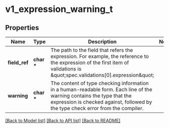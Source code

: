 # v1_expression_warning_t

## Properties
Name | Type | Description | Notes
------------ | ------------- | ------------- | -------------
**field_ref** | **char \*** | The path to the field that refers the expression. For example, the reference to the expression of the first item of validations is \&quot;spec.validations[0].expression\&quot; | 
**warning** | **char \*** | The content of type checking information in a human-readable form. Each line of the warning contains the type that the expression is checked against, followed by the type check error from the compiler. | 

[[Back to Model list]](../README.md#documentation-for-models) [[Back to API list]](../README.md#documentation-for-api-endpoints) [[Back to README]](../README.md)


